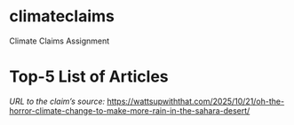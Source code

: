 # climateclaims
Climate Claims Assignment
# Top-5 List of Articles
*URL to the claim’s source:* https://wattsupwiththat.com/2025/10/21/oh-the-horror-climate-change-to-make-more-rain-in-the-sahara-desert/
##
